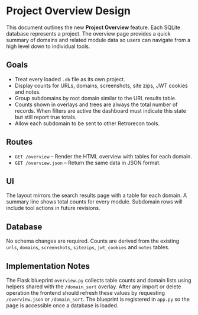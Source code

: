 # Project Overview Design

This document outlines the new **Project Overview** feature. Each SQLite database represents a project. The overview page provides a quick summary of domains and related module data so users can navigate from a high level down to individual tools.

## Goals
- Treat every loaded `.db` file as its own project.
- Display counts for URLs, domains, screenshots, site zips, JWT cookies and notes.
- Group subdomains by root domain similar to the URL results table.
- Counts shown in overlays and trees are always the total number of records. When
  filters are active the dashboard must indicate this state but still report true totals.
- Allow each subdomain to be sent to other Retrorecon tools.

## Routes
- `GET /overview` – Render the HTML overview with tables for each domain.
- `GET /overview.json` – Return the same data in JSON format.

## UI
The layout mirrors the search results page with a table for each domain. A summary line shows total counts for every module. Subdomain rows will include tool actions in future revisions.

## Database
No schema changes are required. Counts are derived from the existing `urls`, `domains`, `screenshots`, `sitezips`, `jwt_cookies` and `notes` tables.

## Implementation Notes
The Flask blueprint `overview.py` collects table counts and domain lists using helpers
shared with the `/domain_sort` overlay. After any import or delete operation the
frontend should refresh these values by requesting `/overview.json` or `/domain_sort`.
The blueprint is registered in `app.py` so the page is accessible once a database is loaded.

